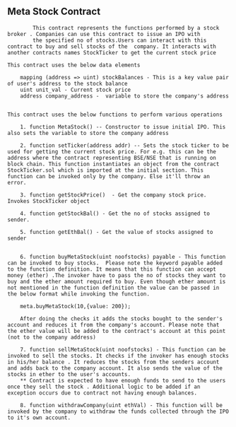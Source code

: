 
Meta Stock Contract
-------------------
            This contract represents the functions performed by a stock broker . Companies can use this contract to issue an IPO with
            the specified no of stocks.Users can interact with this contract to buy and sell stocks of the  company. It interacts with another contracts names StockTicker to get the current stock price

    This contract uses the below data elements

        mapping (address => uint) stockBalances - This is a key value pair of user's address to the stock balance
        uint unit_val - Current stock price
        address company_address -  variable to store the company's address
    

    This contract uses the below functions to perform various operations

        1. function MetaStock() -- Constructor to issue initial IPO. This also sets the variable to store the company address

        2. function setTicker(address addr) -- Sets the stock ticker to be used for getting the current stock price. For e.g. this can be the address where the contract representing BSE/NSE that is running on block chain. This function instantiates an object from the contract StockTicker.sol which is imported at the initial section. This function can be invoked only by the company. Else it'll throw an error.

        3. function getStockPrice()  - Get the company stock price. Invokes StockTicker object

        4. function getStockBal() - Get the no of stocks assigned to sender.

        5. function getEthBal() - Get the value of stocks assigned to sender 
    
        
        6. function buyMetaStock(uint noofstocks) payable - This function can be invoked to buy stocks.  Please note the keyword payable added to the function definition. It means that this function can accept money (ether) .The invoker have to pass the no of stocks they want to buy and the ether amount required to buy. Even though ether amount is not mentioned in the function definition the value can be passed in  the below format while invoking the function.

        meta.buyMetaStock(10,{value: 200});

        After doing the checks it adds the stocks bought to the sender's account and reduces it from the company's account. Please note that the ether value will be added to the contract's account at this point (not to the company address)

        7. function sellMetaStock(uint noofstocks) - This function can be invoked to sell the stocks. It checks if the invoker has enough stocks in his/her balance . It reduces the stocks from the senders account and adds back to the company account. It also sends the value of the stocks in ether to the user's accounts.
        ** Contract is expected to have enough funds to send to the users once they sell the stock . Additional logic to be added if an exception occurs due to contract not having enough balances.

        8. function withdrawCompany(uint ethVal) - This function will be invoked by the company to withdraw the funds collected through the IPO to it's own account.
